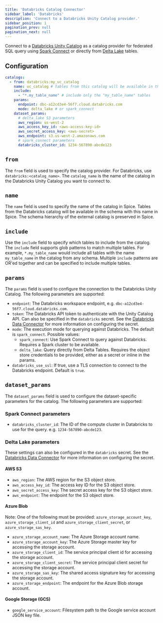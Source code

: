 ```yaml
---
title: 'Databricks Catalog Connector'
sidebar_label: 'Databricks'
description: 'Connect to a Databricks Unity Catalog provider.'
sidebar_position: 1
pagination_prev: null
pagination_next: null
---
```


Connect to a [Databricks Unity Catalog](https://www.databricks.com/product/unity-catalog) as a catalog provider for federated SQL query using [Spark Connect](https://www.databricks.com/blog/2022/07/07/introducing-spark-connect-the-power-of-apache-spark-everywhere.html) or directly from [Delta Lake](https://delta.io/) tables.

## Configuration

```yaml
catalogs:
  - from: databricks:my_uc_catalog
    name: uc_catalog # tables from this catalog will be available in the "uc_catalog" catalog in Spice
    include:
      - "*.my_table_name" # include only the "my_table_name" tables
    params:
      endpoint: dbc-a12cd3e4-56f7.cloud.databricks.com
      mode: delta_lake # or spark_connect
    dataset_params:
      # delta_lake S3 parameters
      aws_region: us-west-2
      aws_access_key_id: <aws-access-key-id>
      aws_secret_access_key: <aws-secret>
      aws_endpoint: s3.us-west-2.amazonaws.com
      # spark_connect parameters
      databricks_cluster_id: 1234-567890-abcde123
```

## `from`
The `from` field is used to specify the catalog provider. For Databricks, use `databricks:<catalog_name>`. The `catalog_name` is the name of the catalog in the Databricks Unity Catalog you want to connect to.

## `name`
The `name` field is used to specify the name of the catalog in Spice. Tables from the Databricks catalog will be available in the schema with this name in Spice. The schema hierarchy of the external catalog is preserved in Spice.

## `include`
Use the `include` field to specify which tables to include from the catalog. The `include` field supports glob patterns to match multiple tables. For example, `*.my_table_name` would include all tables with the name `my_table_name` in the catalog from any schema. Multiple `include` patterns are OR'ed together and can be specified to include multiple tables.

## `params`
The `params` field is used to configure the connection to the Databricks Unity Catalog. The following parameters are supported:

- `endpoint`: The Databricks workspace endpoint, e.g. `dbc-a12cd3e4-56f7.cloud.databricks.com`.
- `token`: The Databricks API token to authenticate with the Unity Catalog API. Can also be specified in the `databricks` secret. See the [Databricks Data Connector](/components/data-connectors/databricks.md) for more information on configuring the secret.
- `mode`: The execution mode for querying against Databricks. The default is `spark_connect`. Possible values:
  - `spark_connect`: Use Spark Connect to query against Databricks. Requires a Spark cluster to be available.
  - `delta_lake`: Query directly from Delta Tables. Requires the object store credentials to be provided, either as a secret or inline in the params.
- `databricks_use_ssl`: If true, use a TLS connection to connect to the Databricks endpoint. Default is `true`.

## `dataset_params`
The `dataset_params` field is used to configure the dataset-specific parameters for the catalog. The following parameters are supported:

### Spark Connect parameters
- `databricks_cluster_id`: The ID of the compute cluster in Databricks to use for the query. e.g. `1234-567890-abcde123`.

### Delta Lake parameters
These settings can also be configured in the `databricks` secret. See the [Databricks Data Connector](/components/data-connectors/databricks.md) for more information on configuring the secret.

#### AWS S3

- `aws_region`: The AWS region for the S3 object store.
- `aws_access_key_id`: The access key ID for the S3 object store.
- `aws_secret_access_key`: The secret access key for the S3 object store.
- `aws_endpoint`: The endpoint for the S3 object store.

#### Azure Blob
Note: One of the following must be provided: `azure_storage_account_key`, `azure_storage_client_id` and `azure_storage_client_secret`, or `azure_storage_sas_key`.

- `azure_storage_account_name`: The Azure Storage account name.
- `azure_storage_account_key`: The Azure Storage master key for accessing the storage account.
- `azure_storage_client_id`: The service principal client id for accessing the storage account.
- `azure_storage_client_secret`: The service principal client secret for accessing the storage account.
- `azure_storage_sas_key`: The shared access signature key for accessing the storage account.
- `azure_storage_endpoint`: The endpoint for the Azure Blob storage account.

#### Google Storage (GCS)

- `google_service_account`: Filesystem path to the Google service account JSON key file.